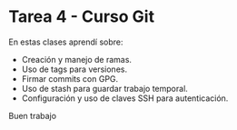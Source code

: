 # Tarea 4 - Curso Git

En estas clases aprendí sobre:
- Creación y manejo de ramas.
- Uso de tags para versiones.
- Firmar commits con GPG.
- Uso de stash para guardar trabajo temporal.
- Configuración y uso de claves SSH para autenticación.

Buen trabajo